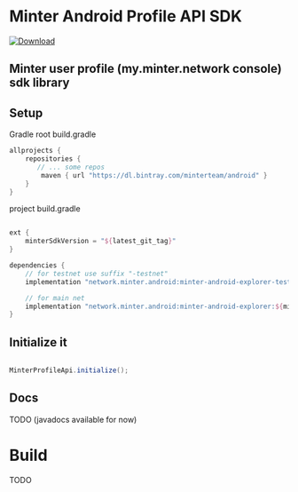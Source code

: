 Minter Android Profile API SDK
==============================
[ ![Download](https://api.bintray.com/packages/minterteam/android/minter-android-profile-testnet/images/download.svg?version=0.1.0) ](https://bintray.com/minterteam/android/minter-android-profile-testnet/0.1.0/link)


Minter user profile (my.minter.network console) sdk library
-----------------------------------------------------------

## Setup

Gradle
root build.gradle
```groovy
allprojects {
    repositories {
       // ... some repos
        maven { url "https://dl.bintray.com/minterteam/android" }
    }
}
```

project build.gradle
```groovy

ext {
    minterSdkVersion = "${latest_git_tag}"
}

dependencies {
    // for testnet use suffix "-testnet"
    implementation "network.minter.android:minter-android-explorer-testnet:${minterSdkVersion}"

    // for main net
    implementation "network.minter.android:minter-android-explorer:${minterSdkVersion}"
}
```

## Initialize it
```java

MinterProfileApi.initialize();
```

## Docs
TODO (javadocs available for now)

# Build
TODO
